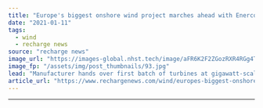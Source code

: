 ```yaml
---
title: "Europe's biggest onshore wind project marches ahead with Enercon delivery"
date: "2021-01-11"
tags: 
  - wind
  - recharge news
source: "recharge news"
image_url: "https://images-global.nhst.tech/image/aFR6K2F2ZGozRXR4RGg4TnMxc2RsbTF3Vkh4SFFHVGxSeTJTRGlRTmpkbz0=/nhst/binary/40ab87338173ecba4cb7074fb4fd90fd"
image_fp: "/assets/img/post_thumbnails/93.jpg"
lead: "Manufacturer hands over first batch of turbines at gigawatt-scale Markbygden complex in northern Sweden to EIP"
article_url: "https://www.rechargenews.com/wind/europes-biggest-onshore-wind-project-marches-ahead-with-enercon-delivery/2-1-942085"
---
```


---
